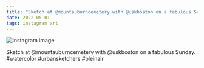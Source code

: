 ```yaml
---
title: "Sketch at @mountauburncemetery with @uskboston on a fabulous Sunday"
date: 2022-05-01
tags: instagram art
---
```


![Instagram image](/media/279608162_293096169681851_3542482295054101520_n_18050587714319975.jpg)

Sketch at @mountauburncemetery with @uskboston on a fabulous Sunday. #watercolor #urbansketchers #pleinair
